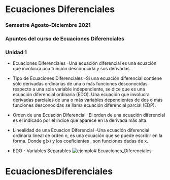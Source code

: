 # Ecuaciones Diferenciales 

### Semestre Agosto-Diciembre 2021

### Apuntes del curso de Ecuaciones Diferenciales

### Unidad 1

- Ecuaciones Diferenciales 
-Una ecuación diferencial es una ecuación que involucra una función desconocida y sus derivadas.

- Tipo de Ecuaciones Diferenciales
-Si una ecuación diferencial contiene sólo derivadas ordinarias de una o más funciones desconocidas respecto a una sola variable independiente, se dice que es una ecuación diferencial ordinaria (EDO). Una ecuación que involucra derivadas parciales de una o más variables dependientes de dos o más funciones desconocidas se llama ecuación diferencial parcial (EDP).

- Orden de una Ecuación Diferencial
-El orden de una ecuación diferencial es el indicado por el índice que aparece en la derivada más alta.

- Linealidad de una Ecuacion Diferencial
-Una ecuación diferencial ordinaria lineal de orden n, es una ecuación que se puede escribir en la forma. Donde g(x) y los coeficientes , son funciones dadas de x.

- EDO - Variables Separables
![ejemplo](https://robo-tics-slp.net/ecuaciones/_images/variables_separables_04.svg)# Ecuaciones_Diferenciales
# EcuacionesDiferenciales
